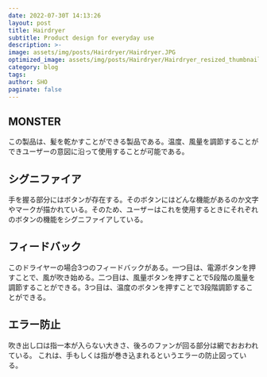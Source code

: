 ```yaml
---
date: 2022-07-30T 14:13:26
layout: post
title: Hairdryer
subtitle: Product design for everyday use
description: >-
image: assets/img/posts/Hairdryer/Hairdryer.JPG
optimized_image: assets/img/posts/Hairdryer/Hairdryer_resized_thumbnail.JPG
category: blog
tags: 
author: SHO
paginate: false
---
```


## MONSTER

この製品は、髪を乾かすことができる製品である。温度、風量を調節することができユーザーの意図に沿って使用することが可能である。

## シグニファイア

手を握る部分にはボタンが存在する。そのボタンにはどんな機能があるのか文字やマークが描かれている。そのため、ユーザーはこれを使用するときにそれぞれのボタンの機能をシグニファイアしている。

## フィードバック

このドライヤーの場合3つのフィードバックがある。一つ目は、電源ボタンを押すことで、風が吹き始める。二つ目は、風量ボタンを押すことで5段階の風量を調節することができる。3つ目は、温度のボタンを押すことで3段階調節することができる。

## エラー防止

吹き出し口は指一本が入らない大きさ、後ろのファンが回る部分は網でおおわれている。
これは、手もしくは指が巻き込まれるというエラーの防止図っている。